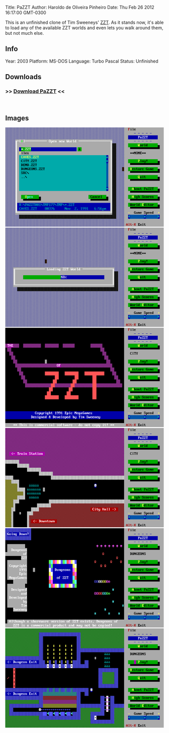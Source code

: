 Title: PaZZT
Author: Haroldo de Oliveira Pinheiro
Date: Thu Feb 26 2012 16:17:00 GMT-0300

This is an unfinished clone of Tim Sweeneys' [ZZT]. As it stands now, it's able to load any of the available ZZT worlds and even lets you walk around them, but not much else.

## Info
Year: 2003
Platform: MS-DOS
Language: Turbo Pascal
Status: Unfinished

## Downloads
### >> [Download PaZZT](downloads/pazzt001.zip "Download PaZZT") <<
<br>

## Images

<div class="ContentFlow">
	<div class="flow">
		<img class="item" src="/pazzt-zzt-clone/pazzt_000.png" />
		<img class="item" src="/pazzt-zzt-clone/pazzt_001.png" />
		<img class="item" src="/pazzt-zzt-clone/pazzt_002.png" />
		<img class="item" src="/pazzt-zzt-clone/pazzt_003.png" />
		<img class="item" src="/pazzt-zzt-clone/pazzt_004.png" />
		<img class="item" src="/pazzt-zzt-clone/pazzt_005.png" />
	</div>
</div>

[ZZT]: (http://en.wikipedia.org/wiki/ZZT)